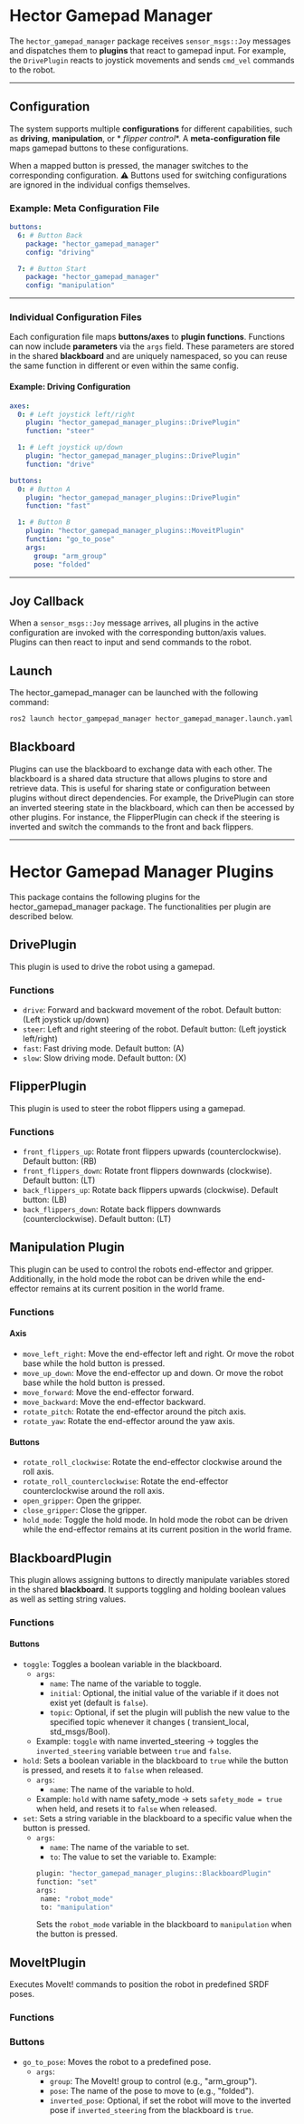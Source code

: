 # Hector Gamepad Manager

The `hector_gamepad_manager` package receives `sensor_msgs::Joy` messages and dispatches them to **plugins** that react
to gamepad input.
For example, the `DrivePlugin` reacts to joystick movements and sends `cmd_vel` commands to the robot.

---

## Configuration

The system supports multiple **configurations** for different capabilities, such as **driving**, **manipulation**, or *
*flipper control**.
A **meta-configuration file** maps gamepad buttons to these configurations.

When a mapped button is pressed, the manager switches to the corresponding configuration.
⚠️ Buttons used for switching configurations are ignored in the individual configs themselves.

### Example: Meta Configuration File

```yaml
buttons:
  6: # Button Back
    package: "hector_gamepad_manager"
    config: "driving"

  7: # Button Start
    package: "hector_gamepad_manager"
    config: "manipulation"
```

---

### Individual Configuration Files

Each configuration file maps **buttons/axes** to **plugin functions**.
Functions can now include **parameters** via the `args` field. These parameters are stored in the shared **blackboard**
and are uniquely namespaced, so you can reuse the same function in different or even within the same config.

#### Example: Driving Configuration

```yaml
axes:
  0: # Left joystick left/right
    plugin: "hector_gamepad_manager_plugins::DrivePlugin"
    function: "steer"

  1: # Left joystick up/down
    plugin: "hector_gamepad_manager_plugins::DrivePlugin"
    function: "drive"

buttons:
  0: # Button A
    plugin: "hector_gamepad_manager_plugins::DrivePlugin"
    function: "fast"

  1: # Button B
    plugin: "hector_gamepad_manager_plugins::MoveitPlugin"
    function: "go_to_pose"
    args:
      group: "arm_group"
      pose: "folded"
```

---

## Joy Callback

When a `sensor_msgs::Joy` message arrives, all plugins in the active configuration are invoked with the corresponding
button/axis values.
Plugins can then react to input and send commands to the robot.

## Launch

The hector_gamepad_manager can be launched with the following command:

```bash
ros2 launch hector_gampepad_manager hector_gamepad_manager.launch.yaml
```

## Blackboard

Plugins can use the blackboard to exchange data with each other. The blackboard is a shared data structure that allows
plugins to store and retrieve data. This is useful for sharing state or configuration between plugins without direct
dependencies. For example, the DrivePlugin can store an inverted steering state in the blackboard, which can
then be accessed by other plugins. For instance, the FlipperPlugin can check if the steering is inverted and switch the
commands to the front and back flippers.

---

# Hector Gamepad Manager Plugins

This package contains the following plugins for the hector_gamepad_manager package.
The functionalities per plugin are described below.

## DrivePlugin

This plugin is used to drive the robot using a gamepad.

### Functions

- `drive`: Forward and backward movement of the robot. Default button: (Left joystick up/down)
- `steer`: Left and right steering of the robot. Default button: (Left joystick left/right)
- `fast`: Fast driving mode. Default button: (A)
- `slow`: Slow driving mode. Default button: (X)

## FlipperPlugin

This plugin is used to steer the robot flippers using a gamepad.

### Functions

- `front_flippers_up`: Rotate front flippers upwards (counterclockwise). Default button: (RB)
- `front_flippers_down`: Rotate front flippers downwards (clockwise). Default button: (LT)
- `back_flippers_up`: Rotate back flippers upwards (clockwise). Default button: (LB)
- `back_flippers_down`: Rotate back flippers downwards (counterclockwise). Default button: (LT)

## Manipulation Plugin

This plugin can be used to control the robots end-effector and gripper.
Additionally, in the hold mode the robot can be driven while the end-effector remains at its current position in the
world frame.

### Functions

#### Axis

- `move_left_right`: Move the end-effector left and right. Or move the robot base while the hold button is pressed.
- `move_up_down`: Move the end-effector up and down. Or move the robot base while the hold button is pressed.
- `move_forward`: Move the end-effector forward.
- `move_backward`: Move the end-effector backward.
- `rotate_pitch`: Rotate the end-effector around the pitch axis.
- `rotate_yaw`: Rotate the end-effector around the yaw axis.

#### Buttons

- `rotate_roll_clockwise`: Rotate the end-effector clockwise around the roll axis.
- `rotate_roll_counterclockwise`: Rotate the end-effector counterclockwise around the roll axis.
- `open_gripper`: Open the gripper.
- `close_gripper`: Close the gripper.
- `hold_mode`: Toggle the hold mode. In hold mode the robot can be driven while the end-effector remains at its current
  position in the world frame.

## BlackboardPlugin

This plugin allows assigning buttons to directly manipulate variables stored in the shared **blackboard**.
It supports toggling and holding boolean values as well as setting string values.

### Functions

#### Buttons

* `toggle`: Toggles a boolean variable in the blackboard.
    - `args`:
        - `name`: The name of the variable to toggle.
        - `initial`: Optional, the initial value of the variable if it does not exist yet (default is `false`).
        - `topic`: Optional, if set the plugin will publish the new value to the specified topic whenever it changes (
          transient_local, std_msgs/Bool).
    - Example: `toggle` with name inverted_steering → toggles the `inverted_steering` variable between `true` and
      `false`.
* `hold`: Sets a boolean variable in the blackboard to `true` while the button is pressed, and resets it to `false`
  when released.
    - `args`:
        - `name`: The name of the variable to hold.
    - Example: `hold` with name safety_mode → sets `safety_mode = true` when held, and resets it to `false` when
      released.
* `set`: Sets a string variable in the blackboard to a specific value when the button is pressed.
    - `args`:
        - `name`: The name of the variable to set.
        - `to`: The value to set the variable to.
          Example:
       ```bash
      plugin: "hector_gamepad_manager_plugins::BlackboardPlugin"
      function: "set"
      args:
        name: "robot_mode"
        to: "manipulation"
       ```
      Sets the `robot_mode` variable in the blackboard to `manipulation` when the button is pressed.

## MoveItPlugin

Executes MoveIt! commands to position the robot in predefined SRDF poses.

### Functions

### Buttons

- `go_to_pose`: Moves the robot to a predefined pose.
    - `args`:
        - `group`: The MoveIt! group to control (e.g., "arm_group").
        - `pose`: The name of the pose to move to (e.g., "folded").
        - `inverted_pose`: Optional, if set the robot will move to the inverted pose if `inverted_steering` from the
          blackboard is `true`.
